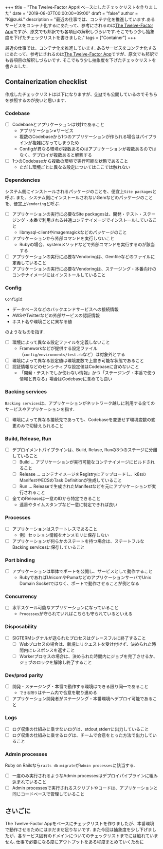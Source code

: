 +++
title = "The Twelve-Factor Appをベースにしたチェックリストを作りました"
date = "2019-08-07T00:00:00+09:00"
draft = "false"
author = "K@zuki."
description = "最近の仕事では、コンテナ化を推進しています.あるサービスをコンテナ化するにあたって、参考にされるのは[The Twelve-Factor App](https://12factor.net/)ですが、原文でも邦訳でも各項目の解釈しづらいです.そこでもう少し抽象度を下げたチェックリストを書きました."
tags = ["Container"]
+++

最近の仕事では、コンテナ化を推進しています.
あるサービスをコンテナ化するにあたって、参考にされるのは[The Twelve-Factor App](https://12factor.net/)ですが、原文でも邦訳でも各項目の解釈しづらいです.
そこでもう少し抽象度を下げたチェックリストを書きました.

## Containerization checklist
作成したチェックリストは以下になりますが、[Gist](https://gist.github.com/corrupt952/e6cbc62fb90349ec4e3cdd32fdbc82a5)でも公開しているのでそちらを参照するのが良いと思います.

### Codebase
- [ ] Codebaseとアプリケーションは1対1であること
  - アプリケーション≠サービス
  - 複数のCodebaseから1つのアプリケーションが作られる場合はパイプラインが複雑になってしまうため
  - Configが異なる環境が複数あるのはアプリケーションが複数あるのではなく、デプロイが複数あると解釈する
- [ ] 1つのCodebaseから複数の環境で実行可能な状態であること
  - ただし環境ごとに異なる設定についてはここでは触れない

### Dependencies
システム側にインストールされるパッケージのことを、便宜上`Site packages`と呼ぶ.
また、システム側にインストールされないGemなどのパッケージのことを、便宜上`Vendoring`と呼ぶ.

- [ ] アプリケーションの実行に必要なSite packagesは、開発・テスト・ステージング・本番で利用される共通コンテナイメージでインストールしていること
  - libmysql-clientやimagemagickなどのパッケージのこと
- [ ] アプリケーションから外部コマンドを実行しないこと
  - Rubyの場合、systemメソッドなどで外部コマンドを実行するのが該当する
- [ ] アプリケーションの実行に必要なVendoringは、Gemfileなどのファイルに定義していること
- [ ] アプリケーションの実行に必要なVendoringは、ステージング・本番向けのコンテナイメージにはインストールしていること

### Config
`Config`は

- データベースなどのバックエンドサービスへの接続情報
- AWSやTwitterなどの外部サービスの認証情報
- ホスト名や環境ごとに異なる値

のようなものを指す.

- [ ] 環境によって異なる設定ファイルを定義しないこと
  - Frameworkなどが提供する設定ファイル（`config/environments/test.rb`など）は対象外とする
- [ ] 環境によって異なる設定値は環境変数で上書き可能な状態であること
- [ ] 認証情報などのセンシティブな設定値はCodebaseに含めないこと
  - 「開発・テストでしか使わない情報」かつ「ステージング・本番で使う情報と異なる」場合はCodebaseに含めても良い

### Backing services
`Backing services`は、アプリケーションがネットワーク越しに利用する全てのサービスやアプリケーションを指す.

- [ ] 環境によって異なる接続先であっても、Codebaseを変更せず環境変数の変更のみで切替えられること

### Build, Release, Run
- [ ] デプロイメントパイプラインは、Build, Relase, Runの3つのステージに分離していること
  - [ ] Build ... アプリケーションが実行可能なコンテナイメージにビルドされること
  - [ ] Release ... コンテナイメージをRegistryにアップロードし、k8sのManifestやECSのTask Definitionが生成していること
  - [ ] Run ... Releaseで生成されたManifestなどを元にアプリケーションが実行されること
- [ ] 全てのReleaseは一意のIDから特定できること
  - 連番やタイムスタンプなど一意に特定できれば良い

### Processes
- [ ] アプリケーションはステートレスであること
  - 例）セッション情報をオンメモリに保存しない
- [ ] アプリケーションが何らかのステートを持つ場合は、ステートフルなBacking servicesに保存していること

### Port binding
- [ ] アプリケーションは単体でポートを公開し、サービスとして動作すること
  - RubyであればUnicornやPumaなどのアプリケーションサーバでUnix Domain Socketではなく、ポートで動作させることが例となる

### Concurrency
- [ ] 水平スケール可能なアプリケーションになっていること
  - `Processes`が守られていればこちらも守られているといえる

### Disposability
- [ ] SIGTERMシグナルが送られたプロセスはグレースフルに終了すること
  - [ ] Webプロセスの場合は、新規にリクエストを受け付けず、決められた時間内にレスポンスを返すこと
  - [ ] Workerプロセスの場合は、決められた時間内にジョブを完了させるか、ジョブのロックを解除し終了すること

### Dev/prod parity
- [ ] 開発・ステージング・本番で動作する環境はできる限り同一であること
  - `できる限り`はチーム内で合意を取り進める
- [ ] アプリケーション開発者がステージング・本番環境へデプロイ可能であること

### Logs
- [ ] ログ収集の仕組みに乗せないログは、stdout,stderrに出力していること
- [ ] ログ収集の仕組みに乗せるログは、チームで合意をとった方法で出力していること

### Admin processes
Ruby on Railsなら`rails db:migrate`が`Admin processes`に該当する.

- [ ] 一度のみ実行されるようなAdmin processesはデプロイパイプラインに組み込まれていること
- [ ] Admin processesで実行されるスクリプトやコードは、アプリケーションと同じコードベースで管理していること

## さいごに
The Twelve-Factor Appをベースにチェックリストを作りましたが、本番環境で動作させるためにはまだまだ足りないです.
また今回は抽象度を少し下げましたが、各サービス固有のドメインについてのチェックリストまでには触れていません.
仕事で必要になる度にアウトプットをある程度まとめていくために
